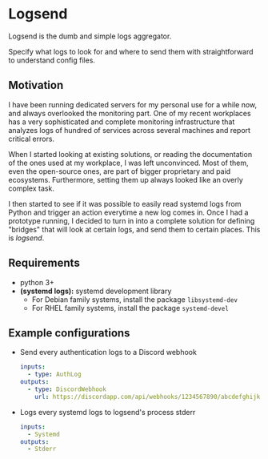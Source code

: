 # Logsend

Logsend is the dumb and simple logs aggregator.

Specify what logs to look for and where to send them with straightforward to
understand config files.

## Motivation

I have been running dedicated servers for my personal use for a while now, and
always overlooked the monitoring part. One of my recent workplaces has a very
sophisticated and complete monitoring infrastructure that analyzes logs of
hundred of services across several machines and report critical errors.

When I started looking at existing solutions, or reading the documentation of
the ones used at my workplace, I was left unconvinced. Most of them, even the
open-source ones, are part of bigger proprietary and paid ecosystems.
Furthermore, setting them up always looked like an overly complex task.

I then started to see if it was possible to easily read systemd logs from Python
and trigger an action everytime a new log comes in. Once I had a prototype
running, I decided to turn in into a complete solution for defining "bridges"
that will look at certain logs, and send them to certain places. This is
_logsend_.

## Requirements

- python 3+
- **(systemd logs):** systemd development library
  - For Debian family systems, install the package `libsystemd-dev`
  - For RHEL family systems, install the package `systemd-devel`

## Example configurations

- Send every authentication logs to a Discord webhook

  ```yaml
  inputs:
    - type: AuthLog
  outputs:
    - type: DiscordWebhook
      url: https://discordapp.com/api/webhooks/1234567890/abcdefghijklmnopqrstuvwxyz
  ```

- Logs every systemd logs to logsend's process stderr
  ```yaml
  inputs:
    - Systemd
  outputs:
    - Stderr
  ```
